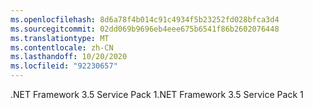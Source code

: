 ```yaml
---
ms.openlocfilehash: 8d6a78f4b014c91c4934f5b23252fd028bfca3d4
ms.sourcegitcommit: 02dd069b9696eb4eee675b6541f86b2602076448
ms.translationtype: MT
ms.contentlocale: zh-CN
ms.lasthandoff: 10/20/2020
ms.locfileid: "92230657"
---
```

<span data-ttu-id="cbdc6-101">.NET Framework 3.5 Service Pack 1</span><span class="sxs-lookup"><span data-stu-id="cbdc6-101">.NET Framework 3.5 Service Pack 1</span></span>